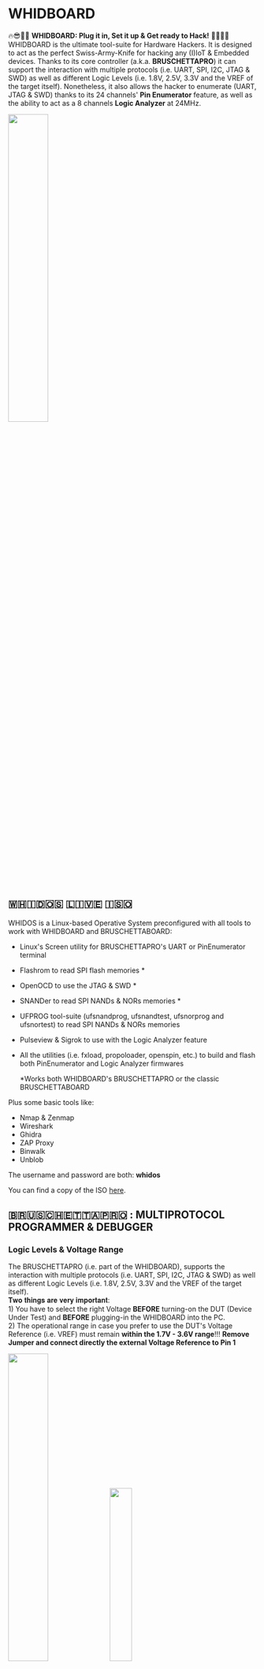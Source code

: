 # WHIDBOARD
🔥😎🏴‍☠️ **WHIDBOARD: Plug it in, Set it up &amp; Get ready to Hack!** 🏴‍☠️😎🔥<br>
WHIDBOARD is the ultimate tool-suite for Hardware Hackers. It is designed to act as the perfect Swiss-Army-Knife for hacking any (I)IoT & Embedded devices.
Thanks to its core controller (a.k.a. **BRUSCHETTAPRO**) it can support the interaction with multiple protocols (i.e. UART, SPI, I2C, JTAG & SWD) as well as different Logic Levels (i.e. 1.8V, 2.5V, 3.3V and the VREF of the target itself). Nonetheless, it also allows the hacker to enumerate (UART, JTAG & SWD) thanks to its 24 channels' **Pin Enumerator** feature, as well as the ability to act as a 8 channels **Logic Analyzer** at 24MHz. <br>

<img src="https://github.com/whid-injector/WHIDBOARD/assets/26245612/86d801be-93d6-4ebd-83dd-67e71f1b41a6" width=40% height=40%> 

## ​🇼​​🇭​​🇮​​🇩​​🇴​​🇸​ ​🇱​​🇮​​🇻​​🇪​ ​🇮​​🇸​​🇴​
  
  WHIDOS is a Linux-based Operative System preconfigured with all tools to work with WHIDBOARD and BRUSCHETTABOARD:<br>
  - Linux's Screen utility for BRUSCHETTAPRO's UART or PinEnumerator terminal
  - Flashrom to read SPI flash memories *
  - OpenOCD to use the JTAG & SWD *
  - SNANDer to read SPI NANDs & NORs memories *
  - UFPROG tool-suite (ufsnandprog,  ufsnandtest,  ufsnorprog and   ufsnortest)  to read SPI NANDs & NORs memories
  - Pulseview & Sigrok to use with the Logic Analyzer feature
  - All the utilities (i.e. fxload, propoloader, openspin, etc.) to build and flash both PinEnumerator and Logic Analyzer firmwares
    
      *Works both WHIDBOARD's BRUSCHETTAPRO or the classic BRUSCHETTABOARD<br>
  
  Plus some basic tools like:
  - Nmap & Zenmap
  - Wireshark
  - Ghidra
  - ZAP Proxy
  - Binwalk
  - Unblob
  
  The username and password are both: **whidos**<br>
  
  You can find a copy of the ISO [here](<PLACE HERE URL GOOGLE DRIVE>).<br>



## ​🇧​​🇷​​🇺​​🇸​​🇨​​🇭​​🇪​​🇹​​🇹​​🇦​🇵​​🇷​​🇴 : MULTIPROTOCOL PROGRAMMER & DEBUGGER

### Logic Levels & Voltage Range
  The BRUSCHETTAPRO (i.e. part of the WHIDBOARD), supports the interaction with multiple protocols (i.e. UART, SPI, I2C, JTAG & SWD) as well as different Logic Levels (i.e. 1.8V, 2.5V, 3.3V and the VREF of the target itself). <br>
    𝐓𝐰𝐨 𝐭𝐡𝐢𝐧𝐠𝐬 𝐚𝐫𝐞 𝐯𝐞𝐫𝐲 𝐢𝐦𝐩𝐨𝐫𝐭𝐚𝐧𝐭: <br>
      1) You have to select the right Voltage **BEFORE** turning-on the DUT (Device Under Test) and **BEFORE** plugging-in the WHIDBOARD into the PC. <br>
      2) The operational range in case you prefer to use the DUT's Voltage Reference (i.e. VREF) must remain **within the 1.7V - 3.6V range**!!! **Remove Jumper and connect directly the 
external Voltage Reference to Pin 1** <br>

  <img src="https://github.com/user-attachments/assets/8eb1c5b4-af61-438d-a133-44e7e6f67090" width=40% height=40%>      
      
  <img src="https://github.com/whid-injector/WHIDBOARD/assets/26245612/92120d67-7f03-4040-8826-610156db9fd9" width=30% height=30%> 

### 🐧LINUX
#### Udev Rules Configuration
  Copy [40-persistent-ch347.rules](https://github.com/whid-injector/WHIDBOARD/blob/main/Linux/40-persistent-ch347.rules) in the directory /etc/udev/rules.d <br>
  With the command: `sudo cp 40-persistent-ch347.rules /etc/udev/rules.d/`<br>
  Restart udev service with the command: `sudo udevadm control --reload-rules`

#### UART

  In order to use the WHIDBOARD as UART Serial debugger you need to use any preferred terminal tool. It is recommended to use the classic Screen Linux utility. <br>
  **Usage Example:** `sudo screen /dev/ttyACM1 115200`

#### SPI & I2C

  In order to use WHIDBOARD as SPI reader/programmer be sure you have the Jumper on the CS0-Cx as in the image below. <br>
  Nearby, there is also a DIP-switch to enable/disable the WP pin.<br>
  
  <img src="https://github.com/whid-injector/WHIDBOARD/assets/26245612/84e8acf0-5d6b-4e1e-9416-65b591129294" width=30% height=30%><br>
      
  + **SNANDer**<br>
      This is a tool for the BRUSCHETTAPRO to read/write both SPI & I2C flash memories. Its usage is pretty straight forward.  To compile SNANDer on Linux:
      ```
      sudo apt install mingw-w64 gcc-mingw-w64-x86-64 libusb-1.0-0-dev
      sudo ldconfig
      git clone https://github.com/whid-injector/SNANDer
      cd SNANDer
      ./build-for-linux.sh
      ```
      Now you can try if it works and then copy snander ELF into /usr/local/bin.<br>
      **Usage Examples:**<br>
      ```
      snander -i
      snander -E 24c08 -r I2C_Firmware_dump.bin
      snander -r SPI_Firmware_dump.bin
     ```

      <img src="https://github.com/whid-injector/WHIDBOARD/assets/26245612/5b477959-1429-43c1-8020-c29d9e531f26" width=51% height=51%> <img src="https://github.com/whid-injector/WHIDBOARD/assets/26245612/4f4aedd5-4b72-48d2-bb36-29b7848d400a" width=49% height=49%><br>


  + **Flashrom**<br>
      This is yet another tool for the BRUSCHETTAPRO to read/write both SPI flash memories. Its usage is pretty straight forward.
      You can refer to the following [guide](https://www.flashrom.org/dev_guide/building_from_source.html#installing-dependencies-1) to compile Flashrom on Linux OR use the following instructions:
      ```sudo su
      apt-get install -y gcc meson ninja-build pkg-config python3-sphinx libcmocka-dev libpci-dev libusb-1.0-0-dev libftdi1-dev libjaylink-dev
      git clone https://github.com/whid-injector/flashrom-whidboard flashrom
      cd flashrom/
      meson setup builddir
      meson compile -C builddir
      meson test -C builddir
      cd builddir/
      dmesg -wr
      sudo ./flashrom -p ch347_spi  -r firmware.bin
      ```
      <img src="https://github.com/whid-injector/WHIDBOARD/assets/26245612/1b29c895-e763-483b-8b8e-74b17e8d22f3" width=50% height=50%>
      
      If everything works, then you can install system-wide:
      ```
      cd ..
      sudo meson install -C builddir
      ```

#### JTAG & SWD

You can find copy of the WHIDBOARD's config files for both SWD & JTAG  [here](https://github.com/whid-injector/WHIDBOARD/tree/main/Linux/openocd-linux). <br>

Using the BRUSCHETTAPRO part of WHIDBOARD as JTAG/SWD debugger is pretty straight forward. Either use WHIDOS ISO image or compile your own OpenOCD.

```
sudo apt install libtool pkg-config texinfo libusb-dev libusb-1.0-0-dev libftdi-dev autoconf automake make git libftdi* libhidapi-hidraw0 software-properties-common  apt-transport-https ca-certificates
sudo ldconfig
cd ~/
mkdir ~/openocd
git clone --recursive https://github.com/whid-injector/openocd-linux temporary
cd temporary
chmod -R 755 OpenOCD_SourceCode_CH347/
cd OpenOCD_SourceCode_CH347
sudo ./bootstrap
sudo autoreconf --force --install
./configure --prefix=/home/<HERE-YOUR-USERNAME>/openocd/ --disable-doxygen-html --disable-doxygen-pdf --disable-gccwarnings --disable-wextra --enable-ch347
make
cd /src
./openocd --version
cd ..
make install
```
Now you can remove the "temporary" folder and use OpenOCD located in /home/HERE-YOUR-USERNAME/openocd

**Usage Example:** <br>
`sudo ./openocd -f WHIDBOARD_JTAG.cfg -f target.cfg`<br>
`sudo ./openocd -f WHIDBOARD_SWD.cfg -f target.cfg`<br>

<img src="https://github.com/user-attachments/assets/99920ae7-2d1e-4226-8afe-c2b2005cf9a6" width=27% height=27%> <img src="https://github.com/user-attachments/assets/e76bf937-4de6-4971-aab7-e6bcda71ac2e" width=60% height=60%>

### 🪟WINDOWS

#### Drivers Installation
  Before plugging the WHIDBOARD on a Windows OS do install the driver [CH341PAR.EXE](https://github.com/whid-injector/WHIDBOARD/blob/main/Windows/Drivers/CH341PAR.EXE) <br>

#### UART
  When plugging WHIDBOARD [after installing the correct drivers as recommended above... It will spawn 2 different COM ports. One it is hard-wired to the Pin Enumerator feature (i.e. JTGR) and communicates with a baudrate of 115200bps. The other COM port, will be avialable to be connected at the UART's target device through TX & RX pins on the PCB]. Any serial terminal tool for Windows can be used at this point. I personally recommend [Putty](https://www.chiark.greenend.org.uk/~sgtatham/putty/latest.html). <br>

#### SPI & I2C
  + **WHIDBOARD Windows Tool**<br>
    This is a pre-compiled (GUI-based) tool for the BRUSCHETTAPRO to read/write both SPI & I2C flash memories. Its usage is pretty straight forward. You can find the sources [here](https://github.com/whid-injector/WHIDBOARD/tree/main/Windows/WHIDBOARD%20Tool/sourcecode).<br>
      
      <img src="https://github.com/whid-injector/WHIDBOARD/assets/26245612/7b9c49de-485b-4eb2-9e7f-51d049ad2230" width=50% height=50%>
      
  + **SNANDer**<br>
    This is yet another pre-compiled tool for the BRUSCHETTAPRO to read/write both SPI & I2C flash memories. Its usage is pretty straight forward.
  
      Usage Example:<br>
      `snander.exe -i`<br>
      `snander.exe -r SPI_Dump_SNANDer.bin`<br>
      `snander.exe -E 24c08 -r I2C_24c08_Dump_SNANDer.bin`<br>
      
      <img src="https://github.com/whid-injector/WHIDBOARD/assets/26245612/3c82fc90-8efa-4d05-baba-33de20e48cb7" width=50% height=50%>
      <img src="https://github.com/whid-injector/WHIDBOARD/assets/26245612/1fb0a2e6-f313-4410-9465-b783772eed6c" width=50% height=50%>
  
  + **Flashrom**<br>
    This is yet another pre-compiled tool for the BRUSCHETTAPRO to read/write SPI flash memories. Its usage is pretty straight forward.
  
      Usage Example:<br>
      `flashrom.exe -p ch347_spi -r firmware.bin`<br>

<img src="https://github.com/whid-injector/WHIDBOARD/assets/26245612/1bcf9bb0-76b1-45b0-83b9-0a8e001f7b78" width=50% height=50%>

####  JTAG & SWD

You can find copy of precompiled OpenOCD.exe and copy of the WHIDBOARD's config files for both SWD & JTAG [here](https://github.com/whid-injector/WHIDBOARD/tree/main/Windows/opeoncd-win). <br> 

**Usage Example:** <br>
`openocd.exe -f WHIDBOARD_JTAG.cfg -f target.cfg`<br>
`openocd.exe -f WHIDBOARD_SWD.cfg -f target.cfg`<br>

## ​🇵​​🇮​​🇳​ 🇪​​🇳​​🇺​​🇲​​🇪​​🇷​​🇦​​🇹​​🇴​​🇷 (A.k.a. JTGR)
  	
The Pin Enumerator feature is based on the [JTAGULATOR](https://www.blackhat.com/docs/us-14/materials/arsenal/us-14-Grand-JTAGulator-Slides.pdf) design ([That reached End-of-Life and it has been discontinued AFAIK](https://www.parallax.com/product/jtagulator/)).
This tool is extremely useful to discover on-chip debug (OCD) interfaces. On-chip debug (OCD) interfaces can provide chip-level control of a target device and are a primary vector used by engineers, researchers, and hackers to extract program code or data, modify memory contents, or affect device operation on-the-fly. Depending on the complexity of the target device, manually locating available OCD connections can be a difficult and time consuming task, sometimes requiring physical destruction or modification of the device.

  Main Features:
  
+ Detection of UART serial, JTAG and SWD protocols' pins <br>
+ Adjustable target I/O voltage for level translation: 1.4 to 3.3 V <br>
+ 24 channels with input protection circuitry (i.e. both ESD and EM Filtering) <br>
+ Smooth interaction with OpenOCD (i.e. as JTAG/SWD debugger) and Pulseview (i.e. as a 24CH basic Logic Analyzer) <br>
+ USB interface for menu-based control from host computer (Windows, macOS, Linux) <br>   

### Flashing The Firmware
  
To flash new version of the JTAGULATOR firmware (available here https://github.com/grandideastudio/jtagulator) is **HEAVILY RECOMMENDED** to use Linux!

```
git clone https://github.com/grandideastudio/jtagulator
wget https://github.com/parallaxinc/PropLoader/releases/download/v1.0-37/proploader-linux.zip
unzip proploader-linux.zip 
chmod +x proploader
sudo cp proploader /usr/bin
cd jtagulator
```
   
**NOW PLUG-IN WHIDBOARD AND WAIT at least 60 seconds...**
  	
TEST LOAD IN RAM ONLY:
`sudo proploader -p /dev/ttyACM0 -v JTAGulator.eeprom` <br>
[IMPORTANT]: WAIT at least 60 seconds and then check if JTGR works: `sudo screen /dev/ttyACM0 115200`
  	
FLASH EEPROM:
`sudo proploader -p /dev/ttyACM0 -v -e JTAGulator.eeprom` <br>
[IMPORTANT]: WAIT at least 60 seconds and then check if JTGR works: `sudo screen /dev/ttyACM0 115200`

<img src="https://github.com/whid-injector/WHIDBOARD/assets/26245612/91b85693-23d0-4aaa-9b52-7cc4e0f8849d" width=50% height=50%>    <br>

[OPTIONAL STEPS] IN CASE YOU WANT TO COMPILE YOUR OWN FW:
      
```
wget https://www.maccasoft.com/wp-content/downloads/openspin_1_00_81-linux-x86_64.tar.gz
tar -xzvf openspin_1_00_81-linux-x86_64.tar.gz
chmod +x openspin
sudo cp openspin /usr/bin
cd /home/whid/WHIDBOARD/JTGR/jtagulator
openspin -o JTGR.eeprom -e -v JTAGulator.spin
sudo proploader -p /dev/ttyACM0 -v -e JTGR.eeprom
```

### Use Cases
  	
To interact with the Pin Enumerator you have to plug the WHIDBOARD and connect to one of the two UART serial ports spawned. Usually in Linux is identified as /dev/ttyACM0.  <br>   
Usage example: `sudo screen /dev/ttyACM0 115200` then press any key and you will be welcomed by the JTAGULATOR menu. <br>
    
    
  <img src="https://github.com/whid-injector/WHIDBOARD/assets/26245612/f6627e09-008b-4064-b085-5766478a6963" width=50% height=50%>    <br>
    <img src="https://github.com/whid-injector/WHIDBOARD/assets/26245612/746f82cf-b3ce-4581-b2ab-9f05a28e4999" width=50% height=50%>    <br>
    <img src="https://github.com/whid-injector/WHIDBOARD/assets/26245612/75ad8724-2835-4ec7-9ebd-756fd2b92920" width=50% height=50%>    <br>
    <img src="https://github.com/whid-injector/WHIDBOARD/assets/26245612/b5ba9e8d-d8f7-4730-a6a8-59e1c8f153ef" width=50% height=50%>    <br>
    <img src="https://github.com/whid-injector/WHIDBOARD/assets/26245612/a885b474-3161-49cf-aeae-0fc5d5afe8f7" width=50% height=50%>    <br>

**JTGR as Logic Analyzer (Not Recommended since is too slow):** <br>
The JTGR works ok on PulseView… BUT is too slow for anything usable… It's NOT FAST ENOUGH!!! <br>
Remember to close the serial terminal BEFORE opening Pulseview! You need to free the ttyACM0 connection between JTGR and Pulseview!!! Once done playing with JTGR + Pluseview… go back to the serial connection with SCREEN/PUTTY and press CTRL+X to exit the Logic Analyzer feature!!!

  <img src="https://github.com/whid-injector/WHIDBOARD/assets/26245612/f801af0f-cbbc-454d-bf4f-888f6926f5ae" width=50% height=50%>    <br>
    <img src="https://github.com/whid-injector/WHIDBOARD/assets/26245612/ab8a5d5d-59e7-4462-b5f5-bcb58a15312f" width=50% height=50%>    <br>
    <img src="https://github.com/whid-injector/WHIDBOARD/assets/26245612/4731f8f1-42d7-4860-931c-afd1d52194ef" width=50% height=50%>    <br>

## ​🇱​​🇴​​🇬​​🇮​​🇨​ ​🇦​​🇳​​🇦​​🇱​​🇾​​🇿​​🇪​​🇷​

This feature of WHIDBOARD supports a maximum sampling rate of up to 24MHz and can analyze more than a hundred different protocols. This makes it ideal for electronic engineers debugging tasks.<br>

### Hardware Introduction

This logic analyzer design is based on the Cypress CY7C6813A controller and its own the block-diagram is represented below:
![image](https://github.com/whid-injector/WHIDBOARD/assets/26245612/39fdee0a-c93d-4e06-8b07-5695950fb687)

### Flashing the Firmware on Linux
You can find fxload and all firmwares needed, [here](https://github.com/whid-injector/WHIDBOARD/tree/main/Linux/fxload).
```
cd /home/whid/WHIDBOARD/fxload
sudo ./fxload -I fx2lafw-sigrok-fx2-8ch.ihx -D /dev/bus/usb/XXX/YYY -d 1d50:608c -c 0x1 -s Vend_Ax.hex -t fx2lp -v
```
Where XXX and YYY are taken from the "lsusb" command's output. <br>
XXX = Bus = 002 in the example below <br>
YYY = Device =  007 in the example below <br>
**Example:** <br>
```
Bus 002 Device 007: ID 04b4:8613 Cypress Semiconductor Corp. CY7C68013 EZ-USB FX2 USB 2.0 Development
```
**Example:** <br>
```
sudo ./fxload -I fx2lafw-sigrok-fx2-8ch.ihx -D /dev/bus/usb/002/007 -d 1d50:608c -c 0x1 -s Vend_Ax.hex -t fx2lp -v
```

### Use Cases
The Logic Analyzer feature of WHIDBOARD is compatible with PulseView/Sigrok on both [Linux](https://sigrok.org/wiki/Linux) & [Windows](https://sigrok.org/wiki/Windows).

<img src="https://github.com/whid-injector/WHIDBOARD/assets/26245612/6777c847-b9d8-4d60-b6cf-1409532bad8f" width=70% height=70%>    <br>

<img src="https://github.com/whid-injector/WHIDBOARD/assets/26245612/c8cd70a3-ab2e-4ea5-8626-c28bfa17dbb2" width=70% height=70%>    <br>

## 3D Printed Case
  [Here](https://github.com/whid-injector/WHIDBOARD/tree/main/3D_Case) you can find the STL CAD file to print your own case for WHIDBOARD. <br>
  If you do not own a 3D printer... there are plenty of cheap services out there.  <br>
  If you live in EU, I do love the guys from [Craftrum](https://www.craftrum.eu), they already printed ton of cases for me 🥇 <br>
  The screws used are a 2x6mm Flat-Head Screws (e.g. https://s.click.aliexpress.com/e/_DEYh5yR) <br>
  
  <img src="https://github.com/whid-injector/WHIDBOARD/assets/26245612/591f14fd-56c5-457f-a79b-716c6789c808" width=50% height=50%>    <br>

## Compatible SOP8 & SOP16 Adaptors
  https://s.click.aliexpress.com/e/_DFY8wcn <br>
  <img src="https://github.com/whid-injector/BRUSCHETTA-board/assets/26245612/21575245-8296-4e93-9a1f-955bf56e8e4e" width=50% height=50%>    <br>
  
  https://s.click.aliexpress.com/e/_DmAewbN <br>
  <img src="https://github.com/whid-injector/BRUSCHETTA-board/assets/26245612/e3e6a079-be43-4891-ba33-9f0e9faee293" width=50% height=50%>    <br>

  https://s.click.aliexpress.com/e/_DkWdSpp <br>
  <img src="https://github.com/whid-injector/WHIDBOARD/assets/26245612/0e76ddfe-076e-4b81-91d7-d2fe16581b4c" width=50% height=50%>    <br>

  https://s.click.aliexpress.com/e/_DdUBzir <br>
  <img src="https://github.com/whid-injector/WHIDBOARD/assets/26245612/cb7be7b9-4236-481d-adad-9647c30d9ec5" width=50% height=50%>    <br>
  
  https://s.click.aliexpress.com/e/_DEcb3Zl <br>
  <img src="https://github.com/whid-injector/BRUSCHETTA-board/assets/26245612/b90da7b9-58e0-4b17-a58b-c8d496bca79d" width=50% height=50%>    <br>
  
  https://s.click.aliexpress.com/e/_DE1eEVh <br>
  <img src="https://github.com/whid-injector/BRUSCHETTA-board/assets/26245612/aaec8cd1-3615-4089-9931-4b4a7f478b36" width=50% height=50%>    <br>

## Tips & Tricks
  In case you plan to use WHIDBOARD on a VM I do recommend to enable the USB3.1 controller. <br>
  <img src="https://github.com/whid-injector/WHIDBOARD/assets/26245612/d9d47e8d-c61d-4c0e-a5e2-f8fc679b357b" width=70% height=70%> 


## How To Report Bugs
  I won't spend time explaining in depth how to report issues, since I am pretty sure you have done it tons of times. 
  The main idea can be summed up in the following points:
  1. Expected Behavior
  2. Unexpected Behavior
  3. which OS you using?
  4. (Windows) Did you install the drivers before connecting?
  5. (Windows) Did you try all the tools? Multiprogrammer, BruschettaTool.exe and Flashrom?
  6. (Windows) Is the SPI/I2C flash connected properly? Is on-PCB? Or detached from the DUT?
  7. Is the target computer an Apple Product?
  8. Is the target USB port an USB3.0?
  9. Eventual Explanation Notes, Screenshots, Videos, etc.
